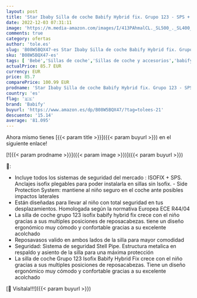 ```yaml
---
layout: post
title: 'Star Ibaby Silla de coche Babify Hybrid fix. Grupo 123 - SPS + Isofix - Convertible en Alzador Isofix  negro'
date: 2022-12-03 07:31:11
image: 'https://m.media-amazon.com/images/I/413PAhmalCL._SL500_._SL400_.jpg'
comments: true
category: ofertas
author: 'tole.es'
slug: 'B08W5BQX47-es Star Ibaby Silla de coche Babify Hybrid fix. Grupo 123 -...'
sku: 'B08W5BQX47-es'
tags: [ 'Bebé','Sillas de coche','Sillas de coche y accesorios','babify','coche','de','isofix','silla','🇪🇸', ]
actualPrice: 85.7 EUR
currency: EUR
price: 85.7
comparePrice: 100.99 EUR
prodname: 'Star Ibaby Silla de coche Babify Hybrid fix. Grupo 123 - SPS + Isofix - Convertible en Alzador Isofix  negro'
country: 'es'
flag: '🇪🇸'
brand: 'Babify'
buyurl: 'https://www.amazon.es/dp/B08W5BQX47/?tag=tolees-21'
descuento: '15.14'
average: '81.095'
---
```


Ahora mismo tienes [{{< param title >}}]({{< param buyurl >}}) en el siguiente enlace!

[![{{< param prodname >}}]({{< param image >}})]({{< param buyurl >}})

🔎:

- Incluye todos los sistemas de seguridad del mercado : ISOFIX + SPS. Anclajes isofix plegables para poder instalarla en sillas sin Isofix. - Side Protection System: mantiene al niño seguro en el coche ante posibles impactos laterales
- Están diseñadas para llevar al niño con total seguridad en tus desplazamientos. Homologada según la normativa Europea ECE R44/04
- La silla de coche grupo 123 isofix babify hybrid fix crece con el niño gracias a sus multiples posiciones de reposacabezas. tiene un diseño ergonómico muy cómodo y confortable gracias a su excelente acolchado
- Reposavasos valido en ambos lados de la silla para mayor comodidad
- Seguridad: Sistema de seguridad Stell Pipe. Estructura metalica en respaldo y asiento de la silla para una máxima protección
- La silla de coche Grupo 123 Isofix Babify Hybrid Fix crece con el niño gracias a sus multiples posiciones de reposacabezas. Tiene un diseño ergonómico muy cómodo y confortable gracias a su excelente acolchado

[🛒 Visítala!!!]({{< param buyurl >}})
